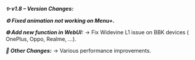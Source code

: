 **_✨ v1.8 – Version Changes:_**

**_⚙️ Fixed animation not working on Menu+._**

**_🌐 Add new function in WebUI:_** 
→ Fix Widevine L1 issue on BBK devices ( OnePlus, Oppo, Realme, ...).

**_📌 Other Changes:_**
→ Various performance improvements.
